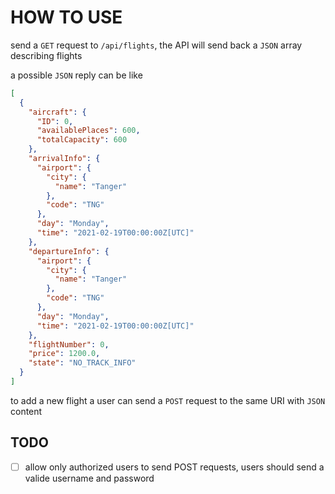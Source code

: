 # HOW TO USE

send a `GET` request to `/api/flights`, the API will send back a `JSON` array describing flights

a possible `JSON` reply can be like

```JSON
[
  {
    "aircraft": {
      "ID": 0,
      "availablePlaces": 600,
      "totalCapacity": 600
    },
    "arrivalInfo": {
      "airport": {
        "city": {
          "name": "Tanger"
        },
        "code": "TNG"
      },
      "day": "Monday",
      "time": "2021-02-19T00:00:00Z[UTC]"
    },
    "departureInfo": {
      "airport": {
        "city": {
          "name": "Tanger"
        },
        "code": "TNG"
      },
      "day": "Monday",
      "time": "2021-02-19T00:00:00Z[UTC]"
    },
    "flightNumber": 0,
    "price": 1200.0,
    "state": "NO_TRACK_INFO"
  }
]
```

to add a new flight a user can send a `POST` request to the same URI with `JSON` content

## TODO

- [ ] allow only authorized users to send POST requests, users should send a valide username and password
